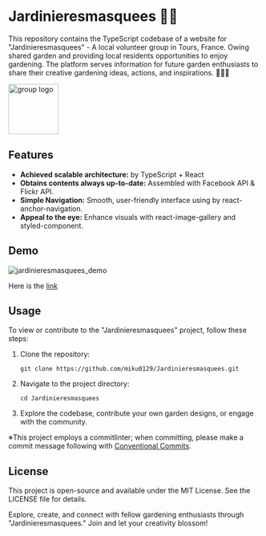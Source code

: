 # Jardinieresmasquees 👨‍🌾

This repository contains the TypeScript codebase of a website for "Jardinieresmasquees" - A local volunteer group in Tours, France. Owing shared garden and providing local residents opportunities to enjoy gardening. The platform serves information for future garden enthusiasts to share their creative gardening ideas, actions, and inspirations. 🌿🌿🌿

<img src="https://i.ibb.co/kGqNLh5/Screenshot-2023-08-20-143312.jpg" alt="group logo" width="100px"/>

## Features

- **Achieved scalable architecture:** by TypeScript + React 
- **Obtains contents always up-to-date:** Assembled with Facebook API & Flickr API. 
- **Simple Navigation:**  Smooth, user-friendly interface using by react-anchor-navigation.
- **Appeal to the eye:** Enhance visuals with react-image-gallery and styled-component. 

## Demo

![jardinieresmasquees_demo](https://github.com/miku0129/Jardinieresmasquees/assets/58237700/507d4345-41fe-415a-8ef6-6cd167e161d6)

Here is the [link](https://jardinieresmasquees.vercel.app/)

## Usage

To view or contribute to the "Jardinieresmasquees" project, follow these steps:

1. Clone the repository:

   ```shell
   git clone https://github.com/miku0129/Jardinieresmasquees.git
   ```

1. Navigate to the project directory:

    ```shell
    cd Jardinieresmasquees
    ```

2. Explore the codebase, contribute your own garden designs, or engage with the community.

※This project employs a commitlinter; when committing, please make a commit message following  with [Conventional Commits](https://www.conventionalcommits.org/en/v1.0.0/).

## License
This project is open-source and available under the MIT License. See the LICENSE file for details.

Explore, create, and connect with fellow gardening enthusiasts through "Jardinieresmasquees." Join and let your creativity blossom!
